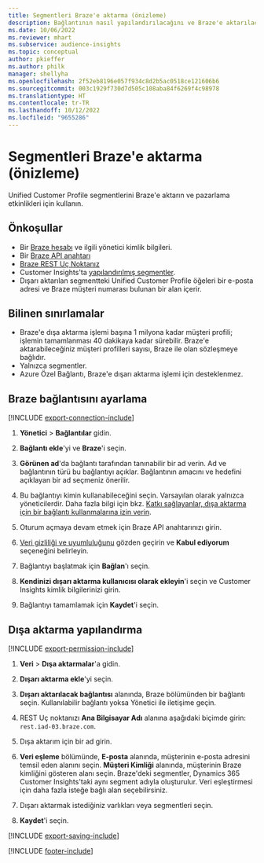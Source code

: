 ```yaml
---
title: Segmentleri Braze'e aktarma (önizleme)
description: Bağlantının nasıl yapılandırılacağını ve Braze'e aktarılacağını öğrenin.
ms.date: 10/06/2022
ms.reviewer: mhart
ms.subservice: audience-insights
ms.topic: conceptual
author: pkieffer
ms.author: philk
manager: shellyha
ms.openlocfilehash: 2f52eb8196e057f934c8d2b5ac0518ce121606b6
ms.sourcegitcommit: 003c1929f730d7d505c108aba84f6269f4c98978
ms.translationtype: HT
ms.contentlocale: tr-TR
ms.lasthandoff: 10/12/2022
ms.locfileid: "9655286"
---
```

# <a name="export-segments-to-braze-preview"></a>Segmentleri Braze'e aktarma (önizleme)

Unified Customer Profile segmentlerini Braze'e aktarın ve pazarlama etkinlikleri için kullanın.

## <a name="prerequisites"></a>Önkoşullar

- Bir [Braze hesabı](https://www.braze.com/) ve ilgili yönetici kimlik bilgileri.
- Bir [Braze API anahtarı](https://www.braze.com/docs/api/basics/)
- [Braze REST Uç Noktanız](https://www.braze.com/docs/api/basics/#api-definitions) 
- Customer Insights'ta [yapılandırılmış segmentler](segments.md).
- Dışarı aktarılan segmentteki Unified Customer Profile öğeleri bir e-posta adresi ve Braze müşteri numarası bulunan bir alan içerir.

## <a name="known-limitations"></a>Bilinen sınırlamalar

- Braze'e dışa aktarma işlemi başına 1 milyona kadar müşteri profili; işlemin tamamlanması 40 dakikaya kadar sürebilir. Braze'e aktarabileceğiniz müşteri profilleri sayısı, Braze ile olan sözleşmeye bağlıdır.
- Yalnızca segmentler.
- Azure Özel Bağlantı, Braze'e dışarı aktarma işlemi için desteklenmez.

## <a name="set-up-connection-to-braze"></a>Braze bağlantısını ayarlama

[!INCLUDE [export-connection-include](includes/export-connection-admn.md)]

1. **Yönetici** > **Bağlantılar** gidin.

1. **Bağlantı ekle**'yi ve **Braze**'i seçin.

1. **Görünen ad**'da bağlantı tarafından tanınabilir bir ad verin. Ad ve bağlantının türü bu bağlantıyı açıklar. Bağlantının amacını ve hedefini açıklayan bir ad seçmeniz önerilir.

1. Bu bağlantıyı kimin kullanabileceğini seçin. Varsayılan olarak yalnızca yöneticilerdir. Daha fazla bilgi için bkz. [Katkı sağlayanlar, dışa aktarma için bir bağlantı kullanmalarına izin verin](connections.md#allow-contributors-to-use-a-connection-for-exports).

1. Oturum açmaya devam etmek için Braze API anahtarınızı girin.

1. [Veri gizliliği ve uyumluluğunu](connections.md#data-privacy-and-compliance) gözden geçirin ve **Kabul ediyorum** seçeneğini belirleyin.

1. Bağlantıyı başlatmak için **Bağlan**'ı seçin.

1. **Kendinizi dışarı aktarma kullanıcısı olarak ekleyin**'i seçin ve Customer Insights kimlik bilgilerinizi girin.

1. Bağlantıyı tamamlamak için **Kaydet**'i seçin.

## <a name="configure-an-export"></a>Dışa aktarma yapılandırma

[!INCLUDE [export-permission-include](includes/export-permission.md)]

1. **Veri** > **Dışa aktarmalar**'a gidin.

1. **Dışarı aktarma ekle**'yi seçin.

1. **Dışarı aktarılacak bağlantısı** alanında, Braze bölümünden bir bağlantı seçin. Kullanılabilir bağlantı yoksa Yönetici ile iletişime geçin.

1. REST Uç noktanızı **Ana Bilgisayar Adı** alanına aşağıdaki biçimde girin: `rest.iad-03.braze.com`.

1. Dışa aktarım için bir ad girin.

1. **Veri eşleme** bölümünde, **E-posta** alanında, müşterinin e-posta adresini temsil eden alanını seçin. **Müşteri Kimliği** alanında, müşterinin Braze kimliğini gösteren alanı seçin. Braze'deki segmentler, Dynamics 365 Customer Insights'taki aynı segment adıyla oluşturulur. Veri eşleştirmesi için daha fazla isteğe bağlı alan seçebilirsiniz.

1. Dışarı aktarmak istediğiniz varlıkları veya segmentleri seçin.

1. **Kaydet**'i seçin.

[!INCLUDE [export-saving-include](includes/export-saving.md)]

[!INCLUDE [footer-include](includes/footer-banner.md)]
